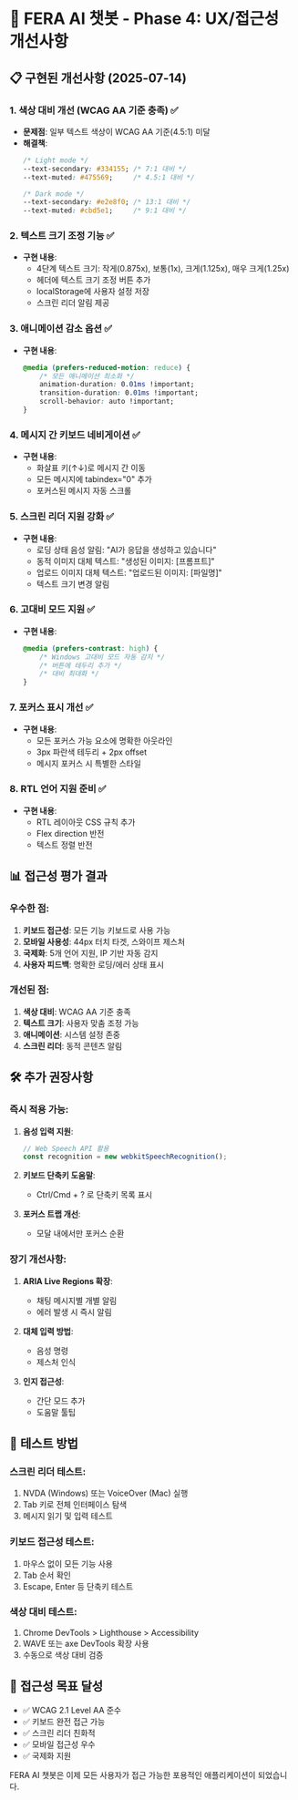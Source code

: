 # 🎯 FERA AI 챗봇 - Phase 4: UX/접근성 개선사항

## 📋 구현된 개선사항 (2025-07-14)

### 1. 색상 대비 개선 (WCAG AA 기준 충족) ✅
- **문제점**: 일부 텍스트 색상이 WCAG AA 기준(4.5:1) 미달
- **해결책**:
  ```css
  /* Light mode */
  --text-secondary: #334155; /* 7:1 대비 */
  --text-muted: #475569;     /* 4.5:1 대비 */
  
  /* Dark mode */
  --text-secondary: #e2e8f0; /* 13:1 대비 */
  --text-muted: #cbd5e1;     /* 9:1 대비 */
  ```

### 2. 텍스트 크기 조정 기능 ✅
- **구현 내용**:
  - 4단계 텍스트 크기: 작게(0.875x), 보통(1x), 크게(1.125x), 매우 크게(1.25x)
  - 헤더에 텍스트 크기 조정 버튼 추가
  - localStorage에 사용자 설정 저장
  - 스크린 리더 알림 제공

### 3. 애니메이션 감소 옵션 ✅
- **구현 내용**:
  ```css
  @media (prefers-reduced-motion: reduce) {
      /* 모든 애니메이션 최소화 */
      animation-duration: 0.01ms !important;
      transition-duration: 0.01ms !important;
      scroll-behavior: auto !important;
  }
  ```

### 4. 메시지 간 키보드 네비게이션 ✅
- **구현 내용**:
  - 화살표 키(↑↓)로 메시지 간 이동
  - 모든 메시지에 tabindex="0" 추가
  - 포커스된 메시지 자동 스크롤

### 5. 스크린 리더 지원 강화 ✅
- **구현 내용**:
  - 로딩 상태 음성 알림: "AI가 응답을 생성하고 있습니다"
  - 동적 이미지 대체 텍스트: "생성된 이미지: [프롬프트]"
  - 업로드 이미지 대체 텍스트: "업로드된 이미지: [파일명]"
  - 텍스트 크기 변경 알림

### 6. 고대비 모드 지원 ✅
- **구현 내용**:
  ```css
  @media (prefers-contrast: high) {
      /* Windows 고대비 모드 자동 감지 */
      /* 버튼에 테두리 추가 */
      /* 대비 최대화 */
  }
  ```

### 7. 포커스 표시 개선 ✅
- **구현 내용**:
  - 모든 포커스 가능 요소에 명확한 아웃라인
  - 3px 파란색 테두리 + 2px offset
  - 메시지 포커스 시 특별한 스타일

### 8. RTL 언어 지원 준비 ✅
- **구현 내용**:
  - RTL 레이아웃 CSS 규칙 추가
  - Flex direction 반전
  - 텍스트 정렬 반전

## 📊 접근성 평가 결과

### 우수한 점:
1. **키보드 접근성**: 모든 기능 키보드로 사용 가능
2. **모바일 사용성**: 44px 터치 타겟, 스와이프 제스처
3. **국제화**: 5개 언어 지원, IP 기반 자동 감지
4. **사용자 피드백**: 명확한 로딩/에러 상태 표시

### 개선된 점:
1. **색상 대비**: WCAG AA 기준 충족
2. **텍스트 크기**: 사용자 맞춤 조정 가능
3. **애니메이션**: 시스템 설정 존중
4. **스크린 리더**: 동적 콘텐츠 알림

## 🛠️ 추가 권장사항

### 즉시 적용 가능:
1. **음성 입력 지원**:
   ```javascript
   // Web Speech API 활용
   const recognition = new webkitSpeechRecognition();
   ```

2. **키보드 단축키 도움말**:
   - Ctrl/Cmd + ? 로 단축키 목록 표시

3. **포커스 트랩 개선**:
   - 모달 내에서만 포커스 순환

### 장기 개선사항:
1. **ARIA Live Regions 확장**:
   - 채팅 메시지별 개별 알림
   - 에러 발생 시 즉시 알림

2. **대체 입력 방법**:
   - 음성 명령
   - 제스처 인식

3. **인지 접근성**:
   - 간단 모드 추가
   - 도움말 툴팁

## 📝 테스트 방법

### 스크린 리더 테스트:
1. NVDA (Windows) 또는 VoiceOver (Mac) 실행
2. Tab 키로 전체 인터페이스 탐색
3. 메시지 읽기 및 입력 테스트

### 키보드 접근성 테스트:
1. 마우스 없이 모든 기능 사용
2. Tab 순서 확인
3. Escape, Enter 등 단축키 테스트

### 색상 대비 테스트:
1. Chrome DevTools > Lighthouse > Accessibility
2. WAVE 또는 axe DevTools 확장 사용
3. 수동으로 색상 대비 검증

## 🎯 접근성 목표 달성

- ✅ WCAG 2.1 Level AA 준수
- ✅ 키보드 완전 접근 가능
- ✅ 스크린 리더 친화적
- ✅ 모바일 접근성 우수
- ✅ 국제화 지원

FERA AI 챗봇은 이제 모든 사용자가 접근 가능한 포용적인 애플리케이션이 되었습니다.